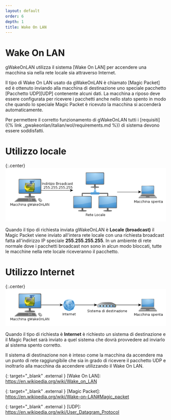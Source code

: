 ```yaml
---
layout: default
order: 6
depth: 1
title: Wake On LAN
---
```

# Wake On LAN

gWakeOnLAN utilizza il sistema [Wake On LAN] per accendere una macchina sia
nella rete locale sia attraverso Internet.

Il tipo di Wake On LAN usato da gWakeOnLAN è chiamato [Magic Packet]
ed è ottenuto inviando alla macchina di destinazione uno speciale pacchetto
[Pacchetto UDP][UDP] contenente alcuni dati.
La macchina a riposo deve essere configurata per ricevere i pacchetti anche
nello stato spento in modo che quando lo speciale Magic Packet è ricevuto la
macchina si accenderà automaticamente.

Per permettere il corretto funzionamento di gWakeOnLAN tutti i
[requisiti]({% link _gwakeonlan/italian/wol/requirements.md %})
di sistema devono essere soddisfatti.

# Utilizzo locale

{:.center}
![Utilizzo locale](/resources/gwakeonlan/usage/italian/local.png)
          
Quando il tipo di richiesta inviata gWakeOnLAN è **Locale (broadcast)** il
Magic Packet viene inviato all'intera rete locale con una richiesta broadcast
fatta all'indirizzo IP speciale **255.255.255.255**.
In un ambiente di rete normale dove i pacchetti broadcast non sono in alcun modo
bloccati, tutte le macchine nella rete locale riceveranno il pacchetto.

# Utilizzo Internet

{:.center}
![Utilizzo Internet](/resources/gwakeonlan/usage/italian/internet.png)
          
Quando il tipo di richiesta è **Internet** è richiesto un sistema di
destinazione e il Magic Packet sarà inviato a quel sistema che dovrà provvedere
ad inviarlo al sistema spento corretto.

Il sistema di destinazione non è inteso come la macchina da accendere ma un
punto di rete raggiungibile che sia in grado di ricevere il pacchetto UDP e
inoltrarlo alla macchina da accendere utilizzando il Wake On LAN.

{: target="_blank" .external }
[Wake On LAN]: https://en.wikipedia.org/wiki/Wake_on_LAN

{: target="_blank" .external }
[Magic Packet]: https://en.wikipedia.org/wiki/Wake-on-LAN#Magic_packet

{: target="_blank" .external }
[UDP]: https://en.wikipedia.org/wiki/User_Datagram_Protocol